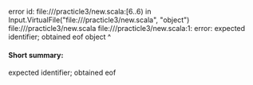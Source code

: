 error id: file://<WORKSPACE>/practicle3/new.scala:[6..6) in Input.VirtualFile("file://<WORKSPACE>/practicle3/new.scala", "object")
file://<WORKSPACE>/practicle3/new.scala
file://<WORKSPACE>/practicle3/new.scala:1: error: expected identifier; obtained eof
object
      ^
#### Short summary: 

expected identifier; obtained eof